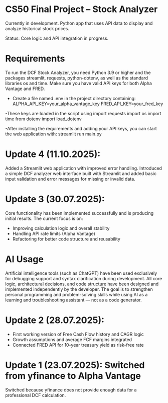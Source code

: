 # CS50 Final Project – Stock Analyzer

Currently in development. Python app that uses API data to display and analyze historical stock prices.

Status: Core logic and API integration in progress.

# Requirements
To run the DCF Stock Analyzer, you need Python 3.9 or higher and the packages streamlit, requests, python-dotenv, as well as the standard libraries os and time.
Make sure you have valid API keys for both Alpha Vantage and FRED.

- Create a file named .env in the project directory containing:
ALPHA_API_KEY=your_alpha_vantage_key
FRED_API_KEY=your_fred_key

-These keys are loaded in the script using
import requests
import os
import time
from dotenv import load_dotenv

-After installing the requirements and adding your API keys, you can start the web application with: 
streamlit run main.py

# Update 4 (11.10.2025):

Added a Streamlit web application with improved error handling.
Introduced a simple DCF analyzer web interface built with Streamlit and added basic input validation and error messages for missing or invalid data.

# Update 3 (30.07.2025): 

Core functionality has been implemented successfully and is producing initial results. The current focus is on:

- Improving calculation logic and overall stability
- Handling API rate limits (Alpha Vantage)
- Refactoring for better code structure and reusability

# AI Usage

Artificial intelligence tools (such as ChatGPT) have been used exclusively for debugging support and syntax clarification during development.
All core logic, architectural decisions, and code structure have been designed and implemented independently by the developer.
The goal is to strengthen personal programming and problem-solving skills while using AI as a learning and troubleshooting assistant — not as a code generator.

# Update 2 (28.07.2025): 

- First working version of Free Cash Flow history and CAGR logic
- Growth assumptions and average FCF margins integrated
- Connected FRED API for 10-year treasury yield as risk-free rate

# Update 1 (23.07.2025): Switched from yfinance to Alpha Vantage

Switched because yfinance does not provide enough data for a professional DCF calculation.



